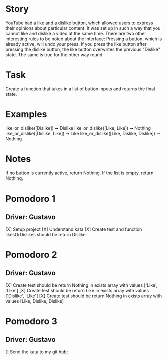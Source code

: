 # Story

YouTube had a like and a dislike button, which allowed users to express their opinions about particular content. It was set up in such a way that you cannot like and dislike a video at the same time. There are two other interesting rules to be noted about the interface: Pressing a button, which is already active, will undo your press. If you press the like button after pressing the dislike button, the like button overwrites the previous "Dislike" state. The same is true for the other way round.

# Task

Create a function that takes in a list of button inputs and returns the final state.

# Examples

like_or_dislike([Dislike]) ➞ Dislike
like_or_dislike([Like, Like]) ➞ Nothing
like_or_dislike([Dislike, Like]) ➞ Like
like_or_dislike([Like, Dislike, Dislike]) ➞ Nothing

# Notes

If no button is currently active, return Nothing.
If the list is empty, return Nothing.

# Pomodoro 1

## Driver: Gustavo

[X] Setup project
[X] Understand kata
[X] Create test and function likesOrDislikes should be return Dislike

# Pomodoro 2

## Driver: Gustavo

[X] Create test should be return Nothing in exists array with values ['Like', 'LIke']
[X] Create test should be return Like in exists array with values ['Dislike', 'LIke']
[X] Create test should be return Nothing in exists array with values [Like, Dislike, Dislike]

# Pomodoro 3

## Driver: Gustavo

[] Send the kata to my git hub;
